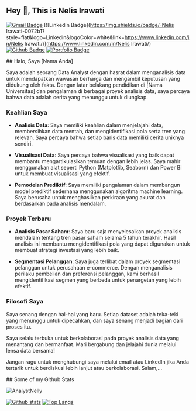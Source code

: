 ## Hey 👋, This is Nelis Irawati
[![Gmail Badge](https://img.shields.io/badge/-awesome.nelis@gmail.com-c14438?style=flat&logo=Gmail&logoColor=white&link=mailto:awesome.nelis@gmail.com)](mailto:awesome.nelis@gmail.com) 
[![Linkedin Badge](https://img.shields.io/badge/-Nelis Irawati-0072b1?style=flat&logo=Linkedin&logoColor=white&link=https://www.linkedin.com/in/Nelis Irawati/)](https://www.linkedin.com/in/Nelis Irawati/) [![Github Badge](https://img.shields.io/badge/-AnalystNelly-grey?style=flat&logo=github&logoColor=white&link=https://github.com/AnalystNelly/)](https://www.github.com/AnalystNelly/) [![Portfolio Badge](https://img.shields.io/badge/portfolio-web-blue?style=flat&link=https://analystnelly.github.io/webportofolio//)](https://analystnelly.github.io/webportofolio//) <p align='left'>## Halo, Saya [Nama Anda]

Saya adalah seorang Data Analyst dengan hasrat dalam menganalisis data untuk mendapatkan wawasan berharga dan mengambil keputusan yang didukung oleh fakta. Dengan latar belakang pendidikan di [Nama Universitas] dan pengalaman di berbagai proyek analisis data, saya percaya bahwa data adalah cerita yang menunggu untuk diungkap.

### Keahlian Saya

- **Analisis Data**: Saya memiliki keahlian dalam menjelajahi data, membersihkan data mentah, dan mengidentifikasi pola serta tren yang relevan. Saya percaya bahwa setiap baris data memiliki cerita uniknya sendiri.

- **Visualisasi Data**: Saya percaya bahwa visualisasi yang baik dapat membantu mengartikulasikan temuan dengan lebih jelas. Saya mahir menggunakan alat seperti Python (Matplotlib, Seaborn) dan Power BI untuk membuat visualisasi yang efektif.

- **Pemodelan Prediktif**: Saya memiliki pengalaman dalam membangun model prediktif sederhana menggunakan algoritma machine learning. Saya berusaha untuk menghasilkan perkiraan yang akurat dan berdasarkan pada analisis mendalam.

### Proyek Terbaru

- **Analisis Pasar Saham**: Saya baru saja menyelesaikan proyek analisis mendalam tentang tren pasar saham selama 5 tahun terakhir. Hasil analisis ini membantu mengidentifikasi pola yang dapat digunakan untuk membuat strategi investasi yang lebih baik.

- **Segmentasi Pelanggan**: Saya juga terlibat dalam proyek segmentasi pelanggan untuk perusahaan e-commerce. Dengan menganalisis perilaku pembelian dan preferensi pelanggan, kami berhasil mengidentifikasi segmen yang berbeda untuk penargetan yang lebih efektif.

### Filosofi Saya

Saya senang dengan hal-hal yang baru. Setiap dataset adalah teka-teki yang menunggu untuk dipecahkan, dan saya senang menjadi bagian dari proses itu.

Saya selalu terbuka untuk berkolaborasi pada proyek analisis data yang menantang dan bermanfaat. Mari bergabung dan jelajahi dunia melalui lensa data bersama!

Jangan ragu untuk menghubungi saya melalui email atau LinkedIn jika Anda tertarik untuk berdiskusi lebih lanjut atau berkolaborasi.
Salam,...
</p>
## Some of my Github Stats
<p align=left> <img src=https://komarev.com/ghpvc/?username=AnalystNelly alt=AnalystNelly /> </p>

[![Github stats](https://github-readme-stats.vercel.app/api?username=AnalystNelly&show_icons=true&include_all_commits=true)](https://github.com/AnalystNelly/github-readme-stats)
[![Top Langs](https://github-readme-stats.vercel.app/api/top-langs/?username=AnalystNelly&layout=compact)](https://github.com/AnalystNelly/github-readme-stats)

